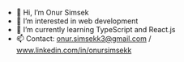 - 👋 Hi, I’m Onur Simsek
- 👀 I’m interested in web development
- 🌱 I’m currently learning TypeScript and React.js
- 📫 Contact: onur.simsekk3@gmail.com  /  www.linkedin.com/in/onursimsekk

